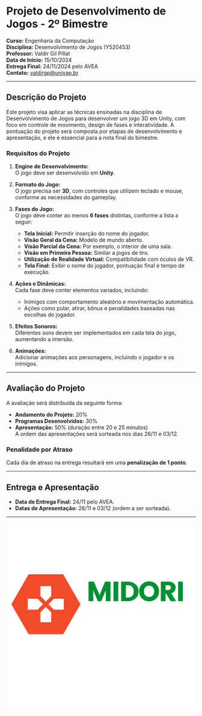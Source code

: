 # Projeto de Desenvolvimento de Jogos - 2º Bimestre

**Curso:** Engenharia da Computação  
**Disciplina:** Desenvolvimento de Jogos (Y520453)  
**Professor:** Valdir Gil Pillat  
**Data de Início:** 15/10/2024  
**Entrega Final:** 24/11/2024 pelo AVEA  
**Contato:** [valdirgp@univap.br](mailto:valdirgp@univap.br)

---

## Descrição do Projeto

Este projeto visa aplicar as técnicas ensinadas na disciplina de Desenvolvimento de Jogos para desenvolver um jogo 3D em Unity, com foco em controle de movimento, design de fases e interatividade. A pontuação do projeto será composta por etapas de desenvolvimento e apresentação, e ele é essencial para a nota final do bimestre.

### Requisitos do Projeto

1. **Engine de Desenvolvimento:**  
   O jogo deve ser desenvolvido em **Unity**.

2. **Formato do Jogo:**  
   O jogo precisa ser **3D**, com controles que utilizem teclado e mouse, conforme as necessidades do gameplay.

3. **Fases do Jogo:**  
   O jogo deve conter ao menos **6 fases** distintas, conforme a lista a seguir:
   - **Tela Inicial:** Permitir inserção do nome do jogador.
   - **Visão Geral da Cena:** Modelo de mundo aberto.
   - **Visão Parcial da Cena:** Por exemplo, o interior de uma sala.
   - **Visão em Primeira Pessoa:** Similar a jogos de tiro.
   - **Utilização de Realidade Virtual:** Compatibilidade com óculos de VR.
   - **Tela Final:** Exibir o nome do jogador, pontuação final e tempo de execução.

4. **Ações e Dinâmicas:**  
   Cada fase deve conter elementos variados, incluindo:
   - Inimigos com comportamento aleatório e movimentação automática.
   - Ações como pular, atirar, bônus e penalidades baseadas nas escolhas do jogador.

5. **Efeitos Sonoros:**  
   Diferentes sons devem ser implementados em cada tela do jogo, aumentando a imersão.

6. **Animações:**  
   Adicionar animações aos personagens, incluindo o jogador e os inimigos.

---

## Avaliação do Projeto

A avaliação será distribuída da seguinte forma:
- **Andamento do Projeto:** 20%
- **Programas Desenvolvidos:** 30%
- **Apresentação:** 50% (duração entre 20 e 25 minutos)  
  A ordem das apresentações será sorteada nos dias 26/11 e 03/12.

### Penalidade por Atraso
Cada dia de atraso na entrega resultará em uma **penalização de 1 ponto**.

---

## Entrega e Apresentação

- **Data de Entrega Final:** 24/11 pelo AVEA.
- **Datas de Apresentação:** 26/11 e 03/12 (ordem a ser sorteada).

---

![Midori Games](midori_Games_white.png)

